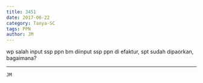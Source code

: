 ```yaml
---
title: 3451
date: 2017-06-22
category: Tanya-SC
tags: PPN
author: JM
---
```


wp salah input ssp ppn bm diinput ssp ppn di efaktur, spt sudah dipaorkan, bagaimana?

---



`JM`
